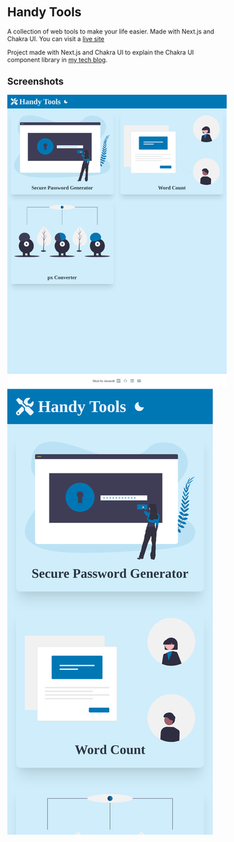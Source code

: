 # Handy Tools

A collection of web tools to make your life easier. Made with Next.js and Chakra UI. You can visit a [live site](https://handy-tools.dastasoft.com)

Project made with Next.js and Chakra UI to explain the Chakra UI component library in [my tech blog](https://blog.dastasoft.com/posts/why-you-should-use-chakra-ui-in-react).

## Screenshots

![ipad-pro](./public/screenshots/ipad-pro.png)
![iphone](./public/screenshots/iphone.png)
